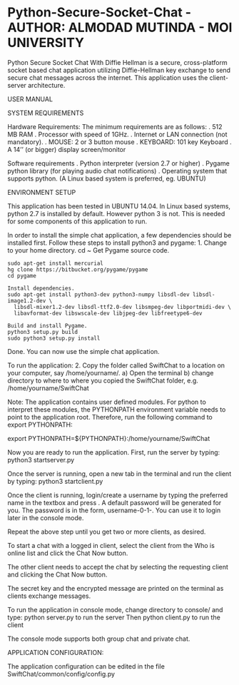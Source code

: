 Python-Secure-Socket-Chat - AUTHOR: ALMODAD MUTINDA - MOI UNIVERSITY
=====================================================================

Python Secure Socket Chat With Diffie Hellman is a secure, cross-platform socket based chat application utilizing Diffie-Hellman key exchange to send secure chat messages across the internet. This application uses the client-server architecture.

USER MANUAL

SYSTEM REQUIREMENTS

Hardware Requirements:
The minimum requirements are as follows:
.	512 MB RAM
.	Processor with speed of 1GHz.
.	Internet or LAN connection (not mandatory).
.	MOUSE: 2 or 3 button mouse
.	KEYBOARD: 101 key Keyboard
.	A 14’’ (or bigger) display screen/monitor

Software requirements
.	Python interpreter (version 2.7 or higher)
.	Pygame python library (for playing audio chat notifications)
.	Operating system that supports python. (A Linux based system is preferred, eg. UBUNTU) 

ENVIRONMENT SETUP

This application has been tested in UBUNTU 14.04.
In Linux based systems, python 2.7 is installed by default. However python 3 is not. This is needed for some components of this application to run.

In order to install the simple chat application, a few dependencies should be installed first. Follow these steps to install python3 and pygame:
1.
    Change to your home directory.
    cd ~
    Get Pygame source code.

    sudo apt-get install mercurial
    hg clone https://bitbucket.org/pygame/pygame
    cd pygame

    Install dependencies.
    sudo apt-get install python3-dev python3-numpy libsdl-dev libsdl-image1.2-dev \
      libsdl-mixer1.2-dev libsdl-ttf2.0-dev libsmpeg-dev libportmidi-dev \
      libavformat-dev libswscale-dev libjpeg-dev libfreetype6-dev

    Build and install Pygame.
    python3 setup.py build
    sudo python3 setup.py install 
Done. You can now use the simple chat application. 

To run the application:
2. Copy the folder called SwiftChat to a location on your computer, say /home/yourname/.
a)  Open the terminal
b) change directory to where to where you copied the SwiftChat folder, e.g.
     /home/yourname/SwiftChat

Note: The application contains user defined modules. For python to interpret these modules, the PYTHONPATH environment variable needs to point to the application root. Therefore, run the following command to export PYTHONPATH:

export PYTHONPATH=${PYTHONPATH}:/home/yourname/SwiftChat

Now you are ready to run the application. First, run the server by typing:
python3 startserver.py

Once the server is running, open a new tab in the terminal and run the client by typing:
python3 startclient.py

Once the client is running, login/create a username by typing the preferred name in the textbox and press <Enter>.  A default password will be generated for you. The password is in the form, username-0-1-. You can use it to login later in the console mode.

Repeat the above step until you get two or more clients, as desired.

To start a chat with a logged in client, select the client from the Who is online list and click the Chat Now button.

The other client needs to accept the chat by selecting the requesting client and clicking the Chat Now button.

The secret key and the encrypted message are printed on the terminal as clients exchange messages.

To run the application in console mode, change directory to console/ and type:
python server.py to run the server
Then 
python client.py to run the client

The console mode supports both group chat and private chat.

APPLICATION CONFIGURATION:

The application configuration can be edited in the file SwiftChat/common/config/config.py


